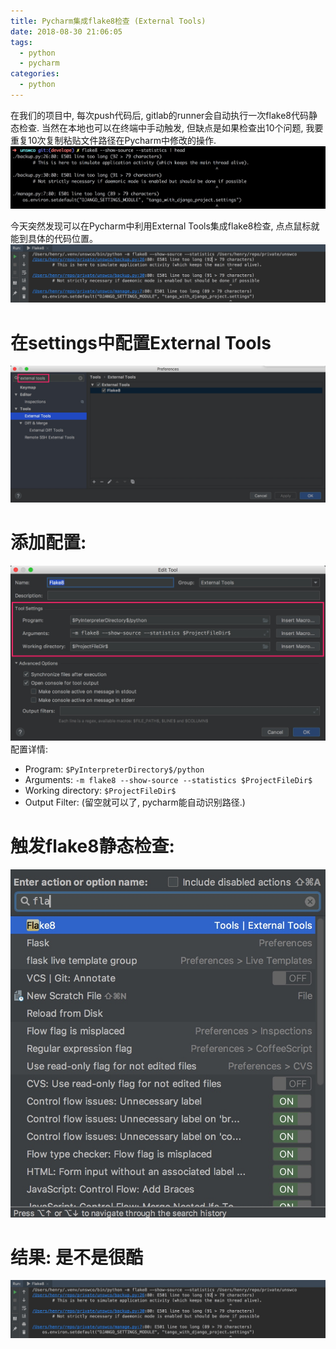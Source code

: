 ```yaml
---
title: Pycharm集成flake8检查 (External Tools)
date: 2018-08-30 21:06:05
tags:
  - python
  - pycharm
categories:
  - python
---
```


在我们的项目中, 每次push代码后, gitlab的runner会自动执行一次flake8代码静态检查. 当然在本地也可以在终端中手动触发, 但缺点是如果检查出10个问题, 我要重复10次复制粘贴文件路径在Pycharm中修改的操作. 
![](../images/blog/180829_ios12_review/15357044080367.jpg) 

今天突然发现可以在Pycharm中利用External Tools集成flake8检查, 点点鼠标就能到具体的代码位置。
![](../images/blog/180829_ios12_review/15357030899815.jpg)

<!--more-->

# 在settings中配置External Tools
![](../images/blog/180829_ios12_review/15357040869027.jpg)

# 添加配置:
![](../images/blog/180829_ios12_review/15357042026629.jpg)
配置详情: 
- Program: `$PyInterpreterDirectory$/python`
- Arguments: `-m flake8 --show-source --statistics $ProjectFileDir$`
- Working directory: `$ProjectFileDir$`
- Output Filter: (留空就可以了, pycharm能自动识别路径.)

# 触发flake8静态检查: 
![](../images/blog/180829_ios12_review/15357028577407.jpg)


# 结果: 是不是很酷
![](../images/blog/180829_ios12_review/15357030899815.jpg)


